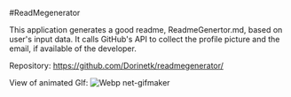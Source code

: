 #ReadMegenerator

This application generates a good readme, ReadmeGenertor.md,  based on user's input data. It calls GitHub's API to collect the profile picture and the email, if available of the developer.

Repository: https://github.com/Dorinetk/readmegenerator/

View of animated GIf:
![Webp net-gifmaker](https://user-images.githubusercontent.com/58992132/75238826-a3e73580-578f-11ea-83e5-9e72e8158f7b.gif)
